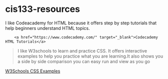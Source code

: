 # cis133-resources
I like Codeacademy for HTML because it offers step by step tutorials that help beginners understand HTML topics.

        <a href="https://www.codecademy.com/" target="_blank">Codecademy HTML Tutorials</a>

>I like W3schools to learn and practice CSS. It offers interactive examples to help you practice what you are learning.It also shows you a side by side comparison you can easy run and view as you go

 <a href="https://www.w3schools.com/css/" target="_blank">W3Schools CSS Examples</a>
    </section>

   
</body>

</html>
